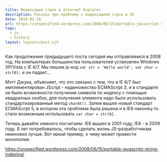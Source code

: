```yaml
---
title: Индексация строк в Internet Explorer
description: Рассказ про проблему с индексацией строк в IE
date: 2019-02-10
url: https://unspecified.wordpress.com/2008/06/15/portable-javascript-string-indexing/
tags:
  - js
  - history
layout: layouts/post.njk
---
```

Как продолжение предыдущего поста сегодня мы отправляемся в 2008 год. На компьютерах большинства пользователей установлен Windows XP/Vista с IE 6/7. Мы пишем js-код `var str = 'Hello world'; var char = str[0];` и он падает...

Мэтт Джука, объясняет, что это связано с тем, что в IE 6/7 был имплементирован JScript - надмножество ECMAScript 3, и в стандарте не было возможности получения символа по индексу с помощью квадратных скобок, для получения элемента надо было использовать стандартизированный метод `charAt()`. Затем вышел новый стандарт ECMAScript 5, в котором эта проблема была решена и в IE8 наконец-то стало возможным использовать `var char = str[0]`.

Теперь давайте немного посчитаем. IE6 вышел в 2001 году, IE8 - в 2009 году. 8 лет потребовалось, чтобы сделать жизнь JS-разработчикам немножко лучше. Вот яркий пример, к чему может привести монополия.

https://unspecified.wordpress.com/2008/06/15/portable-javascript-string-indexing/
